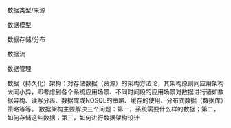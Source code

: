 
数据类型/来源

数据模型

数据存储/分布

数据流

数据管理


数据（持久化）架构：对存储数据（资源）的架构方法论，其架构原则同应用架构大同小异，即考虑到各个系统应用场景、不同时间段的应用场景对数据进行诸如数据异构、读写分离、数据库或NOSQL的策略、缓存的使用、分布式数据（数据库）策略等等。 数据架构主要解决三个问题：第一，系统需要什么样的数据；第二，如何存储这些数据；第三，如何进行数据架构设计
